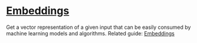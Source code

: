 # [Embeddings](/docs/api-reference/embeddings)
Get a vector representation of a given input that can be easily consumed
        by machine learning models and algorithms. 
Related guide: [Embeddings](/docs/guides/embeddings) 
